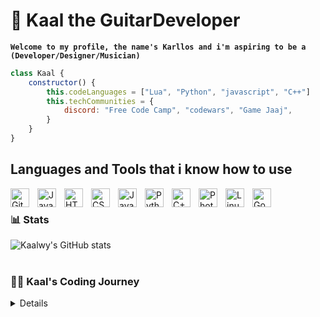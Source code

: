 # 🎸 Kaal the GuitarDeveloper
**`Welcome to my profile, the name's Karllos and i'm aspiring to be a (Developer/Designer/Musician)`**
```js
class Kaal {
    constructor() {
        this.codeLanguages = ["Lua", "Python", "javascript", "C++"]
        this.techCommunities = {
            discord: "Free Code Camp", "codewars", "Game Jaaj",
        }
    }
}
```

## Languages and Tools that i know how to use
<img align="left" alt="Git" width="30px" style="padding-right:10px;" src="https://cdn.jsdelivr.net/gh/devicons/devicon/icons/git/git-original.svg" />
<img align="left" alt="Java" width="30px" style="padding-right:10px;" src="https://cdn.jsdelivr.net/gh/devicons/devicon/icons/java/java-original.svg"/>
<img align="left" alt="HTML" width="30px" style="padding-right:10px;" src="https://cdn.jsdelivr.net/gh/devicons/devicon/icons/html5/html5-plain.svg" />
<img align="left" alt="CSS" width="30px" style="padding-right:10px;" src="https://cdn.jsdelivr.net/gh/devicons/devicon/icons/css3/css3-plain.svg" />
<img align="left" alt="JavaScript" width="30px" style="padding-right:10px;" src="https://cdn.jsdelivr.net/gh/devicons/devicon/icons/javascript/javascript-plain.svg" />
<img align="left" alt="Python" width="30px" style="padding-right:10px;" src="https://cdn.jsdelivr.net/gh/devicons/devicon/icons/python/python-plain.svg" />
<img align="left" alt="C++" width="30px" style="padding-right:10px;" src="https://cdn.jsdelivr.net/gh/devicons/devicon/icons/cplusplus/cplusplus-line.svg" />
<img align="left" alt="Photoshop" width="30px" style="padding-right:10px;" src="https://cdn.jsdelivr.net/gh/devicons/devicon/icons/photoshop/photoshop-plain.svg" />          
<img align="left" alt="Linux" width="30px" style="padding-right:10px;" src="https://cdn.jsdelivr.net/gh/devicons/devicon/icons/linux/linux-original.svg" />
<img align="left" alt="Godot" width="30px" style="padding-right:10px;" src="https://cdn.jsdelivr.net/gh/devicons/devicon/icons/godot/godot-original.svg" />

[<img src=""/>]()

#

### 📊 Stats

![Kaalwy's GitHub stats](https://github-readme-stats.vercel.app/api?username=Kaalwy&show_icons=true&theme=dracula)

#

 <summary><h3>👨‍💻 Kaal's Coding Journey</h3></summary>
<details>
   I started my coding journey at my 16 years old as an entusiastic student. And all the while, teaching myself game development with a dream to build my own game, but i changed direction to a lot of areas such as web development, operational systems and etc. this year in 2024 i will try my best, studying hard enough i hope i can get a cool job.
</details>
